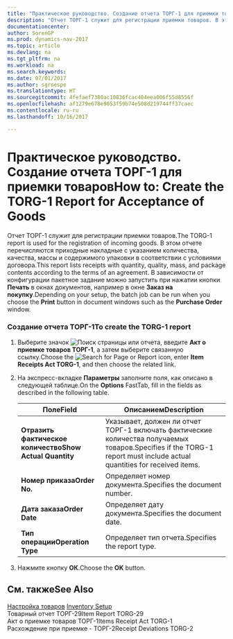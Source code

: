```yaml
---
title: "Практическое руководство. Создание отчета ТОРГ-1 для приемки товаров"
description: "Отчет ТОРГ-1 служит для регистрации приемки товаров. В этом отчете перечисляются приходные накладные с указанием количества, качества, массы и содержимого упаковки в соответствии с условиями договора. В зависимости от конфигурации пакетное задание можно запустить при нажатии кнопки **Печать** в окнах документов, например в окне **Заказ на покупку**."
documentationcenter: 
author: SorenGP
ms.prod: dynamics-nav-2017
ms.topic: article
ms.devlang: na
ms.tgt_pltfrm: na
ms.workload: na
ms.search.keywords: 
ms.date: 07/01/2017
ms.author: sgroespe
ms.translationtype: HT
ms.sourcegitcommit: 4fefaef7380ac10836fcac404eea006f55d8556f
ms.openlocfilehash: af1279e678e9053f59b74e508d219744ff37caec
ms.contentlocale: ru-ru
ms.lasthandoff: 10/16/2017

---
```

# <a name="how-to-create-the-torg-1-report-for-acceptance-of-goods"></a><span data-ttu-id="0ebff-105">Практическое руководство. Создание отчета ТОРГ-1 для приемки товаров</span><span class="sxs-lookup"><span data-stu-id="0ebff-105">How to: Create the TORG-1 Report for Acceptance of Goods</span></span>
<span data-ttu-id="0ebff-106">Отчет ТОРГ-1 служит для регистрации приемки товаров.</span><span class="sxs-lookup"><span data-stu-id="0ebff-106">The TORG-1 report is used for the registration of incoming goods.</span></span> <span data-ttu-id="0ebff-107">В этом отчете перечисляются приходные накладные с указанием количества, качества, массы и содержимого упаковки в соответствии с условиями договора.</span><span class="sxs-lookup"><span data-stu-id="0ebff-107">This report lists receipts with quantity, quality, mass, and package contents according to the terms of an agreement.</span></span> <span data-ttu-id="0ebff-108">В зависимости от конфигурации пакетное задание можно запустить при нажатии кнопки **Печать** в окнах документов, например в окне **Заказ на покупку**.</span><span class="sxs-lookup"><span data-stu-id="0ebff-108">Depending on your setup, the batch job can be run when you choose the **Print** button in document windows such as the **Purchase Order** window.</span></span>  
  
### <a name="to-create-the-torg-1-report"></a><span data-ttu-id="0ebff-109">Создание отчета ТОРГ-1</span><span class="sxs-lookup"><span data-stu-id="0ebff-109">To create the TORG-1 report</span></span>  
  
1.  <span data-ttu-id="0ebff-110">Выберите значок ![Поиск страницы или отчета](media/ui-search/search_small.png "Значок поиска страницы или отчета"), введите **Акт о приемке товаров ТОРГ-1**, а затем выберите связанную ссылку.</span><span class="sxs-lookup"><span data-stu-id="0ebff-110">Choose the ![Search for Page or Report](media/ui-search/search_small.png "Search for Page or Report icon") icon, enter **Item Receipts Act TORG-1**, and then choose the related link.</span></span>  
  
2.  <span data-ttu-id="0ebff-111">На экспресс-вкладке **Параметры** заполните поля, как описано в следующей таблице.</span><span class="sxs-lookup"><span data-stu-id="0ebff-111">On the **Options** FastTab, fill in the fields as described in the following table.</span></span>  
  
    |<span data-ttu-id="0ebff-112">Поле</span><span class="sxs-lookup"><span data-stu-id="0ebff-112">Field</span></span>|<span data-ttu-id="0ebff-113">Описанием</span><span class="sxs-lookup"><span data-stu-id="0ebff-113">Description</span></span>|  
    |---------------------------------|---------------------------------------|  
    |<span data-ttu-id="0ebff-114">**Отразить фактическое количество**</span><span class="sxs-lookup"><span data-stu-id="0ebff-114">**Show Actual Quantity**</span></span>|<span data-ttu-id="0ebff-115">Указывает, должен ли отчет ТОРГ-1 включать фактические количества получаемых товаров.</span><span class="sxs-lookup"><span data-stu-id="0ebff-115">Specifies if the TORG-1 report must include actual quantities for received items.</span></span>|  
    |<span data-ttu-id="0ebff-116">**Номер приказа**</span><span class="sxs-lookup"><span data-stu-id="0ebff-116">**Order No.**</span></span>|<span data-ttu-id="0ebff-117">Определяет номер документа.</span><span class="sxs-lookup"><span data-stu-id="0ebff-117">Specifies the document number.</span></span>|  
    |<span data-ttu-id="0ebff-118">**Дата заказа**</span><span class="sxs-lookup"><span data-stu-id="0ebff-118">**Order Date**</span></span>|<span data-ttu-id="0ebff-119">Определяет дату документа.</span><span class="sxs-lookup"><span data-stu-id="0ebff-119">Specifies the document date.</span></span>|  
    |<span data-ttu-id="0ebff-120">**Тип операции**</span><span class="sxs-lookup"><span data-stu-id="0ebff-120">**Operation Type**</span></span>|<span data-ttu-id="0ebff-121">Определяет тип отчета.</span><span class="sxs-lookup"><span data-stu-id="0ebff-121">Specifies the report type.</span></span>|  
  
3.  <span data-ttu-id="0ebff-122">Нажмите кнопку **ОК**.</span><span class="sxs-lookup"><span data-stu-id="0ebff-122">Choose the **OK** button.</span></span>  
  
## <a name="see-also"></a><span data-ttu-id="0ebff-123">См. также</span><span class="sxs-lookup"><span data-stu-id="0ebff-123">See Also</span></span>  
 <span data-ttu-id="0ebff-124">[Настройка товаров](inventory-setup.md) </span><span class="sxs-lookup"><span data-stu-id="0ebff-124">[Inventory Setup](inventory-setup.md) </span></span>  
 <span data-ttu-id="0ebff-125">Товарный отчет ТОРГ-29</span><span class="sxs-lookup"><span data-stu-id="0ebff-125">Item Report TORG-29</span></span>   
 <span data-ttu-id="0ebff-126">Акт о приемке товаров ТОРГ-1</span><span class="sxs-lookup"><span data-stu-id="0ebff-126">Items Receipt Act TORG-1</span></span>   
 <span data-ttu-id="0ebff-127">Расхождение при приемке - ТОРГ-2</span><span class="sxs-lookup"><span data-stu-id="0ebff-127">Receipt Deviations TORG-2</span></span>
